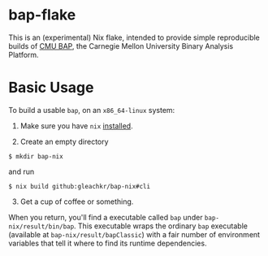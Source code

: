 # bap-flake

This is an (experimental) Nix flake, intended to provide simple reproducible
builds of [CMU BAP](https://github.com/BinaryAnalysisPlatform/bap), the
Carnegie Mellon University Binary Analysis Platform.

# Basic Usage

To build a usable `bap`, on an `x86_64-linux` system: 

1. Make sure you have `nix` [installed](https://nixos.org/download.html). 

2. Create an empty directory

``` 
$ mkdir bap-nix
```

and run 

```
$ nix build github:gleachkr/bap-nix#cli
```

3. Get a cup of coffee or something.

When you return, you'll find a executable called `bap` under
`bap-nix/result/bin/bap`. This executable wraps the ordinary `bap` executable
(available at `bap-nix/result/bapClassic`) with a fair number of environment
variables that tell it where to find its runtime dependencies.
